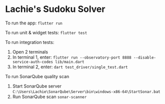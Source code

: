 # Lachie's Sudoku Solver

To run the app:
`flutter run`

To run unit & widget tests:
`flutter test`

To run integration tests:
 1. Open 2 terminals
 2. In terminal 1, enter: 
`flutter run --observatory-port 8888 --disable-service-auth-codes lib/main.dart`
 3. In terminal 2, enter: 
`dart test_driver/single_test.dart`


To run SonarQube quality scan
1. Start SonarQube server
`C:\Users\Lachie\SonarQube\Server\bin\windows-x86-64\StartSonar.bat`
2. Run SonarQube scan
`sonar-scanner`